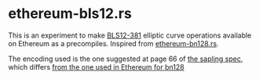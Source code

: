 # ethereum-bls12.rs

This is an experiment to make [BLS12-381](https://blog.z.cash/new-snark-curve/) elliptic curve operations available on Ethereum as a precompiles.
Inspired from [ethereum-bn128.rs](https://github.com/ewasm/ethereum-bn128.rs).

The encoding used is the one suggested at page 66 of [the sapling spec](https://github.com/zcash/zips/blob/9515d73aac0aea3494f77bcd634e1e4fbd744b97/protocol/protocol.pdf), which differs [from the one used in Ethereum for bn128](https://github.com/ethereum/EIPs/blob/master/EIPS/eip-197.md)
